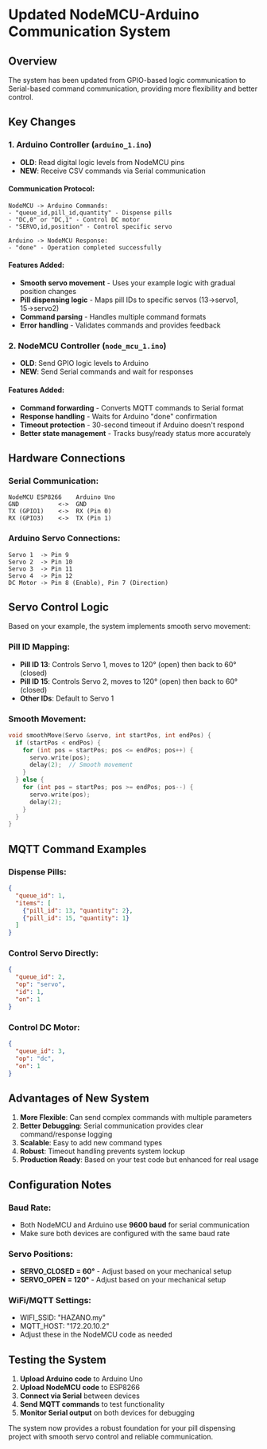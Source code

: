 # Updated NodeMCU-Arduino Communication System

## Overview
The system has been updated from GPIO-based logic communication to Serial-based command communication, providing more flexibility and better control.

## Key Changes

### 1. Arduino Controller (`arduino_1.ino`)
- **OLD**: Read digital logic levels from NodeMCU pins
- **NEW**: Receive CSV commands via Serial communication

#### Communication Protocol:
```
NodeMCU -> Arduino Commands:
- "queue_id,pill_id,quantity" - Dispense pills
- "DC,0" or "DC,1" - Control DC motor
- "SERVO,id,position" - Control specific servo

Arduino -> NodeMCU Response:
- "done" - Operation completed successfully
```

#### Features Added:
- **Smooth servo movement** - Uses your example logic with gradual position changes
- **Pill dispensing logic** - Maps pill IDs to specific servos (13→servo1, 15→servo2)
- **Command parsing** - Handles multiple command formats
- **Error handling** - Validates commands and provides feedback

### 2. NodeMCU Controller (`node_mcu_1.ino`)
- **OLD**: Send GPIO logic levels to Arduino
- **NEW**: Send Serial commands and wait for responses

#### Features Added:
- **Command forwarding** - Converts MQTT commands to Serial format
- **Response handling** - Waits for Arduino "done" confirmation
- **Timeout protection** - 30-second timeout if Arduino doesn't respond
- **Better state management** - Tracks busy/ready status more accurately

## Hardware Connections

### Serial Communication:
```
NodeMCU ESP8266    Arduino Uno
GND           <->  GND
TX (GPIO1)    <->  RX (Pin 0)
RX (GPIO3)    <->  TX (Pin 1)
```

### Arduino Servo Connections:
```
Servo 1  -> Pin 9
Servo 2  -> Pin 10
Servo 3  -> Pin 11
Servo 4  -> Pin 12
DC Motor -> Pin 8 (Enable), Pin 7 (Direction)
```

## Servo Control Logic

Based on your example, the system implements smooth servo movement:

### Pill ID Mapping:
- **Pill ID 13**: Controls Servo 1, moves to 120° (open) then back to 60° (closed)
- **Pill ID 15**: Controls Servo 2, moves to 120° (open) then back to 60° (closed)
- **Other IDs**: Default to Servo 1

### Smooth Movement:
```cpp
void smoothMove(Servo &servo, int startPos, int endPos) {
  if (startPos < endPos) {
    for (int pos = startPos; pos <= endPos; pos++) {
      servo.write(pos);
      delay(2);  // Smooth movement
    }
  } else {
    for (int pos = startPos; pos >= endPos; pos--) {
      servo.write(pos);
      delay(2);
    }
  }
}
```

## MQTT Command Examples

### Dispense Pills:
```json
{
  "queue_id": 1,
  "items": [
    {"pill_id": 13, "quantity": 2},
    {"pill_id": 15, "quantity": 1}
  ]
}
```

### Control Servo Directly:
```json
{
  "queue_id": 2,
  "op": "servo",
  "id": 1,
  "on": 1
}
```

### Control DC Motor:
```json
{
  "queue_id": 3,
  "op": "dc",
  "on": 1
}
```

## Advantages of New System

1. **More Flexible**: Can send complex commands with multiple parameters
2. **Better Debugging**: Serial communication provides clear command/response logging
3. **Scalable**: Easy to add new command types
4. **Robust**: Timeout handling prevents system lockup
5. **Production Ready**: Based on your test code but enhanced for real usage

## Configuration Notes

### Baud Rate:
- Both NodeMCU and Arduino use **9600 baud** for serial communication
- Make sure both devices are configured with the same baud rate

### Servo Positions:
- **SERVO_CLOSED = 60°** - Adjust based on your mechanical setup
- **SERVO_OPEN = 120°** - Adjust based on your mechanical setup

### WiFi/MQTT Settings:
- WIFI_SSID: "HAZANO.my"
- MQTT_HOST: "172.20.10.2"
- Adjust these in the NodeMCU code as needed

## Testing the System

1. **Upload Arduino code** to Arduino Uno
2. **Upload NodeMCU code** to ESP8266
3. **Connect via Serial** between devices
4. **Send MQTT commands** to test functionality
5. **Monitor Serial output** on both devices for debugging

The system now provides a robust foundation for your pill dispensing project with smooth servo control and reliable communication.